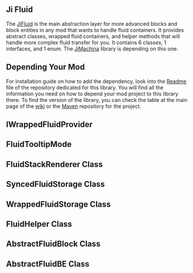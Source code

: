 ## Ji Fluid

The [JiFluid](https://github.com/drkhodakarami/JiFluid) is the main abstraction layer for more advanced blocks and block entities in any mod that wants to handle fluid containers. It provides abstract classes, wrapped fluid containers, and helper methods that will handle more complex fluid transfer for you. It contains 6 classes, 1 interfaces, and 1 enum. The [JiMachina](https://github.com/drkhodakarami/JiMachina) library is depending on this one.

## Depending Your Mod

For installation guide on how to add the dependency, look into the [Readme](https://github.com/drkhodakarami/JiFluid) file of the repository dedicated for this library. You will find all the information you need on how to depend your mod project to this library there. To find the version of the library, you can check the table at the main page of the [wiki](https://drkhodakarami.github.io/) or the [Maven](https://repo.repsy.io/mvn/jiraiyah/jilibs/jiraiyah/fluid/) repository for the project.

## IWrappedFluidProvider

## FluidTooltipMode

## FluidStackRenderer Class

## SyncedFluidStorage Class

## WrappedFluidStorage Class

## FluidHelper Class

## AbstractFluidBlock Class

## AbstractFluidBE Class